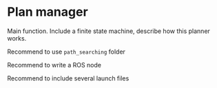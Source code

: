 # Plan manager

Main function. Include a finite state machine, describe how this planner works.

Recommend to use `path_searching` folder

Recommend to write a ROS node

Recommend to include several launch files
